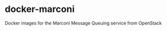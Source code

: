 docker-marconi
==============

Docker images for the Marconi Message Queuing service from OpenStack
